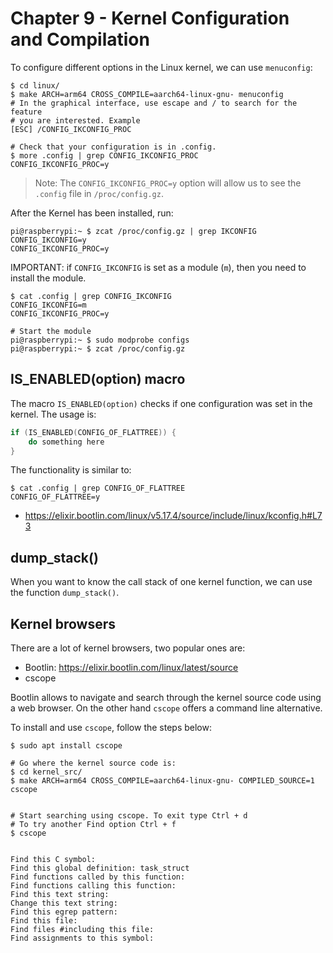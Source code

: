 
# Chapter 9 - Kernel Configuration and Compilation


To configure different options in the Linux kernel, we can use `menuconfig`:

```shell
$ cd linux/
$ make ARCH=arm64 CROSS_COMPILE=aarch64-linux-gnu- menuconfig
# In the graphical interface, use escape and / to search for the feature
# you are interested. Example
[ESC] /CONFIG_IKCONFIG_PROC

# Check that your configuration is in .config.
$ more .config | grep CONFIG_IKCONFIG_PROC
CONFIG_IKCONFIG_PROC=y
```

> Note: The `CONFIG_IKCONFIG_PROC=y` option will allow us to see the `.config`
> file in `/proc/config.gz`.

After the Kernel has been installed, run:

```shell
pi@raspberrypi:~ $ zcat /proc/config.gz | grep IKCONFIG
CONFIG_IKCONFIG=y
CONFIG_IKCONFIG_PROC=y
```

IMPORTANT: if `CONFIG_IKCONFIG` is set as a module (`m`), then you need
to install the module.

```shell
$ cat .config | grep CONFIG_IKCONFIG
CONFIG_IKCONFIG=m
CONFIG_IKCONFIG_PROC=y

# Start the module
pi@raspberrypi:~ $ sudo modprobe configs
pi@raspberrypi:~ $ zcat /proc/config.gz
```

## IS_ENABLED(option) macro

The macro `IS_ENABLED(option)` checks if one configuration was set in the
kernel. The usage is:

```c
if (IS_ENABLED(CONFIG_OF_FLATTREE)) {
	do something here
}
```

The functionality is similar to:

```shell
$ cat .config | grep CONFIG_OF_FLATTREE
CONFIG_OF_FLATTREE=y
```

- https://elixir.bootlin.com/linux/v5.17.4/source/include/linux/kconfig.h#L73


## dump_stack()

When you want to know the call stack of one kernel function, we can use
the function `dump_stack()`.


## Kernel browsers

There are a lot of kernel browsers, two popular ones are:

- Bootlin: https://elixir.bootlin.com/linux/latest/source
- cscope

Bootlin allows to navigate and search through the kernel source code using a
web browser. On the other hand `cscope` offers a command line alternative.

To install and use `cscope`, follow the steps below:

```shell
$ sudo apt install cscope

# Go where the kernel source code is:
$ cd kernel_src/
$ make ARCH=arm64 CROSS_COMPILE=aarch64-linux-gnu- COMPILED_SOURCE=1 cscope


# Start searching using cscope. To exit type Ctrl + d
# To try another Find option Ctrl + f
$ cscope


Find this C symbol:
Find this global definition: task_struct
Find functions called by this function:
Find functions calling this function:
Find this text string:
Change this text string:
Find this egrep pattern:
Find this file:
Find files #including this file:
Find assignments to this symbol:

```
